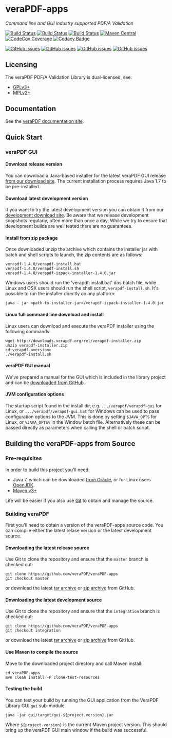 veraPDF-apps
===============
*Command line and GUI industry supported PDF/A Validation*

[![Build Status](https://travis-ci.org/veraPDF/veraPDF-apps.svg?branch=integration)](https://travis-ci.org/veraPDF/apps/ "Travis-CI")
[![Build Status](http://jenkins.openpreservation.org/buildStatus/icon?job=veraPDF-apps)](http://jenkins.openpreservation.org/job/veraPDF-apps/ "OPF Jenkins Release")
[![Build Status](http://jenkins.openpreservation.org/buildStatus/icon?job=veraPDF-apps-dev)](http://jenkins.openpreservation.org/job/veraPDF-apps-dev/ "OPF Jenkins Development")
[![Maven Central](https://img.shields.io/maven-central/v/org.verapdf/verapdf-apps.svg)](http://repo1.maven.org/maven2/org/verapdf/verapdf-apps/ "Maven central")
[![CodeCov Coverage](https://img.shields.io/codecov/c/github/veraPDF/veraPDF-apps.svg)](https://codecov.io/gh/veraPDF/veraPDF-apps/ "CodeCov coverage")
[![Codacy Badge](https://api.codacy.com/project/badge/Grade/881d40fed7b54552839a347575e3ad80)](https://www.codacy.com/app/carlwilson/veraPDF-apps?utm_source=github.com&amp;utm_medium=referral&amp;utm_content=veraPDF/veraPDF-apps&amp;utm_campaign=Badge_Grade)

[![GitHub issues](https://img.shields.io/github/issues/veraPDF/veraPDF-apps.svg)](https://github.com/veraPDF/veraPDF-apps/issues "Open issues on GitHub")
[![GitHub issues](https://img.shields.io/github/issues-closed/veraPDF/veraPDF-apps.svg)](https://github.com/veraPDF/veraPDF-apps/issues-closed "Open issues on GitHub")
[![GitHub issues](https://img.shields.io/github/issues-pr/veraPDF/veraPDF-apps.svg)](https://github.com/veraPDF/veraPDF-apps/issues-pr "Open issues on GitHub")
[![GitHub issues](https://img.shields.io/github/issues-pr-closed/veraPDF/veraPDF-apps.svg)](https://github.com/veraPDF/veraPDF-apps/issues-pr-closed "Open issues on GitHub")

Licensing
---------
The veraPDF PDF/A Validation Library is dual-licensed, see:

 - [GPLv3+](LICENSE.GPL "GNU General Public License, version 3")
 - [MPLv2+](LICENSE.MPL "Mozilla Public License, version 2.0")

Documentation
-------------
See the [veraPDF documentation site](http://docs.verapdf.org/).

Quick Start
-----------

### veraPDF GUI
#### Download release version
You can download a Java-based installer for the latest veraPDF GUI release [from our download site](http://downloads.verapdf.org/rel/verapdf-installer.zip). The current installation process requires Java 1.7 to be pre-installed.

#### Download latest development version
If you want to try the latest development version you can obtain it from our [development download site](http://downloads.verapdf.org/dev/http://downloads.verapdf.org/dev/verapdf-installer.zip). Be aware that we release development snapshots regularly, often more than once a day. While we try to ensure that development builds are well tested there are no guarantees.

#### Install from zip package
Once downloaded unzip the archive which contains the installer jar with batch and shell scripts to launch, the zip contents are as follows:

    verapdf-1.4.0/verapdf-install.bat
    verapdf-1.4.0/verapdf-install.sh
    verapdf-1.4.0/verapdf-izpack-installer-1.4.0.jar

Windows users should run the 'verapdf-install.bat' dos batch file, while Linux and OSX users should run the shell script, `verapdf-install.sh`. It's possible to run the installer directly on any platform:

    java - jar <path-to-installer-jar>/verapdf-izpack-installer-1.4.0.jar

#### Linux full command line download and install
Linux users can download and execute the veraPDF installer using the following commands:

    wget http://downloads.verapdf.org/rel/verapdf-installer.zip
    unzip verapdf-installer.zip
    cd verapdf-<version>
    ./verapdf-install.sh

#### veraPDF GUI manual
We've prepared a manual for the GUI which is included in the library project and can be [downloaded from GitHub](https://github.com/veraPDF/veraPDF-apps/raw/release-1.4/veraPDFPDFAConformanceCheckerGUI.pdf).

#### JVM configuration options
The startup script found in the install dir, e.g. `.../verapdf/verapdf-gui` for Linux, or `.../verapdf/verapdf-gui.bat` for Windows can be used to pass
configuration options to the JVM. This is done by setting `$JAVA_OPTS` for Linux, or `%JAVA_OPTS%` in the Window batch file. Alternatively these can be
passed directly as parameters when calling the shell or batch script.

Building the veraPDF-apps from Source
----------------------------------------
### Pre-requisites

In order to build this project you'll need:

 * Java 7, which can be downloaded [from Oracle](http://www.oracle.com/technetwork/java/javase/downloads/index.html), or for Linux users [OpenJDK](http://openjdk.java.net/install/index.html).
 * [Maven v3+](https://maven.apache.org/)

Life will be easier if you also use [Git](https://git-scm.com/) to obtain and manage the source.

### Building veraPDF
First you'll need to obtain a version of the veraPDF-apps source code. You can compile either the latest relase version or the latest development source.
#### Downloading the latest release source
Use Git to clone the repository and ensure that the `master` branch is checked out:
```
git clone https://github.com/veraPDF/veraPDF-apps
git checkout master
```
or download the latest [tar archive](https://github.com/veraPDF/veraPDF-apps/archive/master.tar.gz "veraPDF-apps latest GitHub tar archive") or [zip archive](https://github.com/veraPDF/veraPDF-apps/archive/master.zip "veraPDF-apps latest GitHub zip archive") from GitHub.

#### Downloading the latest development source
Use Git to clone the repository and ensure that the `integration` branch is checked out:

    git clone https://github.com/veraPDF/veraPDF-apps
    git checkout integration

or download the latest [tar archive](https://github.com/veraPDF/veraPDF-apps/archive/integration.tar.gz "veraPDF-apps latest GitHub tar archive") or [zip archive](https://github.com/veraPDF/veraPDF-apps/archive/integration.zip "veraPDF-apps latest GitHub zip archive") from GitHub.

#### Use Maven to compile the source
Move to the downloaded project directory and call Maven install:

    cd veraPDF-apps
    mvn clean install -P clone-test-resources

#### Testing the build
You can test your build by running the GUI application from the VeraPDF Library GUI `gui` sub-module.

    java -jar gui/target/gui-${project.version}.jar

Where `${project.version}` is the current Maven project version. This should bring up the veraPDF GUI main window if the build was successful.
